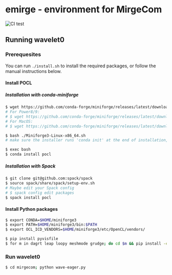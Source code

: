 # emirge - environment for MirgeCom

![CI test](https://github.com/illinois-ceesd/emirge/workflows/CI%20test/badge.svg)

## Running wavelet0


### Prerequesites

You can run `./install.sh` to install the required packages, or follow the manual instructions below.

#### Install POCL

##### Installation with conda-miniforge

```bash
$ wget https://github.com/conda-forge/miniforge/releases/latest/download/Miniforge3-Linux-x86_64.sh
# For Power8/9:
# $ wget https://github.com/conda-forge/miniforge/releases/latest/download/Miniforge3-Linux-ppc64le.sh
# For MacOS:
# $ wget https://github.com/conda-forge/miniforge/releases/latest/download/Miniforge3-MacOSX-x86_64.sh

$ bash ./Miniforge3-Linux-x86_64.sh
# make sure the installer runs 'conda init' at the end of installation, or run it manually.

$ exec bash
$ conda install pocl
```

##### Installation with Spack

```bash
$ git clone git@github.com:spack/spack
$ source spack/share/spack/setup-env.sh
# Maybe edit your Spack config
# $ spack config edit packages
$ spack install pocl
```

#### Install Python packages

```bash
$ export CONDA=$HOME/miniforge3
$ export PATH=$HOME/miniforge3/bin:$PATH
$ export OCL_ICD_VENDORS=$HOME/miniforge3/etc/OpenCL/vendors/

$ pip install pyvisfile
$ for m in dagrt leap loopy meshmode grudge; do cd $m && pip install -e . && cd ..; done
```

### Run wavelet0

```bash
$ cd mirgecom; python wave-eager.py
```
